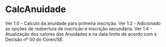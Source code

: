 # CalcAnuidade
Ver 1.0 - Calculo da anuidade para primeira inscrição.
Ver 1.2 - Adicionado as opções de reabertura de inscrição e inscrição secundária.
Ver 1.4 - Atualização dos valores das Anuidades e na data limite de acordo com a Decisão nº 50 do Coren/SE.
